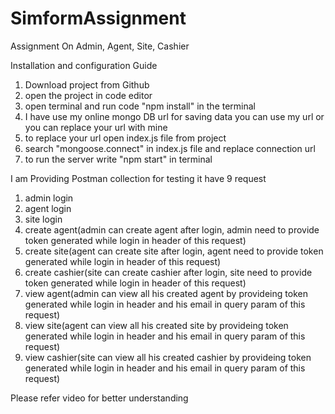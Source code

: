 # SimformAssignment
Assignment On Admin, Agent, Site, Cashier

Installation and configuration Guide

1. Download project from Github
2. open the project in code editor
3. open terminal and run code "npm install" in the terminal
4. I have use my online mongo DB url for saving data you can use my url or you can replace your url with mine 
5. to replace your url open index.js file from project
6. search "mongoose.connect" in index.js file and replace connection url
7. to run the server write "npm start" in terminal


I am Providing Postman collection for testing it have 9 request
1. admin login
2. agent login
3. site login
4. create agent(admin can create agent after login, admin need to provide token generated while login in header of this request)
5. create site(agent can create site after login, agent need to provide token generated while login in header of this request)
6. create cashier(site can create cashier after login, site need to provide token generated while login in header of this request)
7. view agent(admin can view all his created agent by provideing token generated while login in header and his email in query param of this request)
8. view site(agent can view all his created site by provideing token generated while login in header and his email in query param of this request)
9. view cashier(site can view all his created cashier by provideing token generated while login in header and his email in query param of this request)

Please refer video for better understanding

